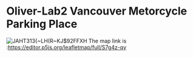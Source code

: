 # Oliver-Lab2 Vancouver Metorcycle Parking Place
![JAHT313{~LH(R~KJ$92FFXH](https://user-images.githubusercontent.com/59847426/76327878-cc028880-62a7-11ea-9732-d000022b13a6.png)
The map link is :https://editor.p5js.org/leafletmap/full/S7g4z-qy
